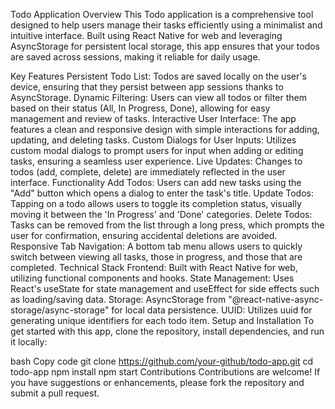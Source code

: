 Todo Application Overview
This Todo application is a comprehensive tool designed to help users manage their tasks efficiently using a minimalist and intuitive interface. Built using React Native for web and leveraging AsyncStorage for persistent local storage, this app ensures that your todos are saved across sessions, making it reliable for daily usage.

Key Features
Persistent Todo List: Todos are saved locally on the user's device, ensuring that they persist between app sessions thanks to AsyncStorage.
Dynamic Filtering: Users can view all todos or filter them based on their status (All, In Progress, Done), allowing for easy management and review of tasks.
Interactive User Interface: The app features a clean and responsive design with simple interactions for adding, updating, and deleting tasks.
Custom Dialogs for User Inputs: Utilizes custom modal dialogs to prompt users for input when adding or editing tasks, ensuring a seamless user experience.
Live Updates: Changes to todos (add, complete, delete) are immediately reflected in the user interface.
Functionality
Add Todos: Users can add new tasks using the "Add" button which opens a dialog to enter the task's title.
Update Todos: Tapping on a todo allows users to toggle its completion status, visually moving it between the 'In Progress' and 'Done' categories.
Delete Todos: Tasks can be removed from the list through a long press, which prompts the user for confirmation, ensuring accidental deletions are avoided.
Responsive Tab Navigation: A bottom tab menu allows users to quickly switch between viewing all tasks, those in progress, and those that are completed.
Technical Stack
Frontend: Built with React Native for web, utilizing functional components and hooks.
State Management: Uses React's useState for state management and useEffect for side effects such as loading/saving data.
Storage: AsyncStorage from "@react-native-async-storage/async-storage" for local data persistence.
UUID: Utilizes uuid for generating unique identifiers for each todo item.
Setup and Installation
To get started with this app, clone the repository, install dependencies, and run it locally:

bash
Copy code
git clone https://github.com/your-github/todo-app.git
cd todo-app
npm install
npm start
Contributions
Contributions are welcome! If you have suggestions or enhancements, please fork the repository and submit a pull request.

